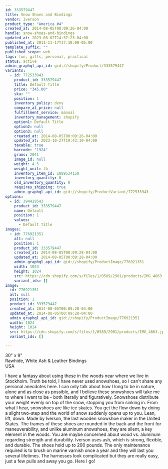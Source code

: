 ```yaml
---
id: 333579447
title: Snow Shoes and Bindings
vendor: Iverson
product_type: "America #4"
created_at: 2014-08-05T00:09:26-04:00
handle: snow-shoes-and-bindings
updated_at: 2023-08-02T14:37:23-04:00
published_at: 2011-11-17T17:10:00-05:00
template_suffix: ""
published_scope: web
tags: fun, gifts, personal, practical
status: active
admin_graphql_api_id: gid://shopify/Product/333579447
variants:
  - id: 772533943
    product_id: 333579447
    title: Default Title
    price: "345.00"
    sku: ""
    position: 1
    inventory_policy: deny
    compare_at_price: null
    fulfillment_service: manual
    inventory_management: shopify
    option1: Default Title
    option2: null
    option3: null
    created_at: 2014-08-05T00:09:26-04:00
    updated_at: 2023-10-27T19:43:10-04:00
    taxable: true
    barcode: "1924"
    grams: 2041
    image_id: null
    weight: 4.5
    weight_unit: lb
    inventory_item_id: 1889534150
    inventory_quantity: 0
    old_inventory_quantity: 0
    requires_shipping: true
    admin_graphql_api_id: gid://shopify/ProductVariant/772533943
options:
  - id: 394429543
    product_id: 333579447
    name: Default
    position: 1
    values:
      - Default Title
images:
  - id: 776921351
    alt: null
    position: 1
    product_id: 333579447
    created_at: 2014-08-05T00:09:28-04:00
    updated_at: 2014-08-05T00:09:28-04:00
    admin_graphql_api_id: gid://shopify/ProductImage/776921351
    width: 1024
    height: 1024
    src: https://cdn.shopify.com/s/files/1/0589/2901/products/IMG_4863.jpeg?v=1407211768
    variant_ids: []
image:
  id: 776921351
  alt: null
  position: 1
  product_id: 333579447
  created_at: 2014-08-05T00:09:28-04:00
  updated_at: 2014-08-05T00:09:28-04:00
  admin_graphql_api_id: gid://shopify/ProductImage/776921351
  width: 1024
  height: 1024
  src: https://cdn.shopify.com/s/files/1/0589/2901/products/IMG_4863.jpeg?v=1407211768
  variant_ids: []

---
```


30" x 9"  
Rawhide, White Ash & Leather Bindings  
USA

I have a fantasy about using these in the woods near where we live in Stockholm. Truth be told, I have never used snowshoes, so I can't share any personal anecdotes here. I can only talk about how I long to be in nature, alone and as close as possible, and I believe these snowshoes will take me to where I want to be - both literally and figuratively. Snowshoes distribute your weight evenly on top of the snow, stopping you from sinking in. From what I hear, snowshoes are like ice skates. You get the flow down by doing a slight two-step and the world of snow suddenly opens up to you. Lean, lift, down. Made by Iverson, the last wooden snowshoe maker in the United States. The frames of these shoes are rounded in the back and the front for maneuverability, and unlike aluminum snowshoes, they are silent, a key element in the woods. You are maybe concerned about wood vs. aluminum regarding strength and durability. Iverson uses ash, which is strong, flexible, and durable. The shoes hold up to 200 pounds. The only maintenance required is to brush on marine varnish once a year and they will last you several lifetimes. The harnesses look complicated but they are really easy, just a few pulls and away you go. Here I go!